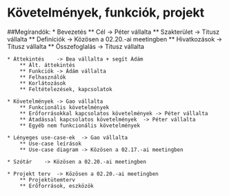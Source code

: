 # Követelmények, funkciók, projekt

##Megírandók:
	* Bevezetés
		** Cél	-> Péter vállalta
		** Szakterület	-> Titusz vállalta
		** Definíciók	-> Közösen a 02.20.-ai meetingben
		** Hivatkozások	-> Titusz vállalta
		** Összefoglalás	-> Titusz vállalta
		
	* Áttekintés	-> Bea vállalta + segít Ádám
		** Ált. áttekintés
		** Funkciók	-> Ádám vállalta
		** Felhasználók
		** Korlátozások
		** Feltételezések, kapcsolatok
		
	* Követelmények	-> Gao vállalta
		** Funkcionális követelmények
		** Erőforrásokkal kapcsolatos követelmények	-> Péter vállalta
		** Átadással kapcsolatos követelmények	-> Péter vállalta
		** Egyéb nem funkcionális követelmények
		
	* Lényeges use-case-ek	-> Gao vállalta
		** Use-case leírások
		** Use-case diagram	-> Közösen a 02.17.-ai meetingben
		
	* Szótár	-> Közösen a 02.20.-ai meetingben
	
	* Projekt terv	-> Közösen a 02.20.-ai meetingben
		** Projektütemterv
		** Erőforrások, eszközök



